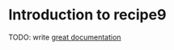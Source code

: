 # Introduction to recipe9

TODO: write [great documentation](http://jacobian.org/writing/what-to-write/)
